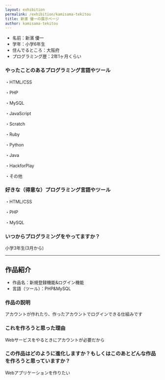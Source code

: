 ```yaml
---
layout: exhibition
permalink: /exhibition/kamisama-tekitou
title: 新濱 優一の展示ページ
author: kamisama-tekitou
---
```

- 名前：新濱 優一
- 学年：小学6年生
- 住んでるところ：大阪府
- プログラミング歴：2年1ヶ月くらい

### やったことのあるプログラミング言語やツール

・HTML/CSS

・PHP

・MySQL

・JavaScript

・Scratch

・Ruby

・Python

・Java

・HackforPlay

・その他

### 好きな（得意な）プログラミング言語やツール

・HTML/CSS

・PHP

・MySQL

### いつからプログラミングをやってますか？

小学3年生(3月から)

---

## 作品紹介

- 作品名：新規登録機能&ログイン機能
- 言語（ツール）：PHP&MySQL

### 作品の説明

アカウントが作れたり、作ったアカウントでログインできる仕組みです

### これを作ろうと思った理由

Webサービスをやるときにアカウントが必要だから

### この作品はどのように進化しますか？もしくはこのあとどんな作品を作ろうと思っていますか？

Webアプリケーションを作りたい
